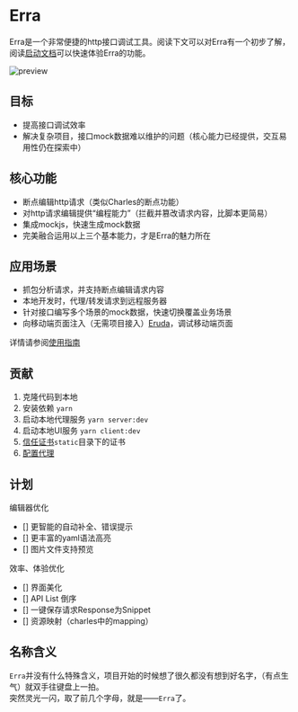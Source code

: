 # Erra

Erra是一个非常便捷的http接口调试工具。阅读下文可以对Erra有一个初步了解，阅读<a href="https://hughfenghen.github.io/erra/start">启动文档</a>可以快速体验Erra的功能。  

![preview](https://raw.githubusercontent.com/hughfenghen/erra/master/preview.gif)

## 目标
- 提高接口调试效率  
- 解决复杂项目，接口mock数据难以维护的问题（核心能力已经提供，交互易用性仍在探索中）  

## 核心功能
- 断点编辑http请求（类似Charles的断点功能）  
- 对http请求编辑提供“编程能力”（拦截并篡改请求内容，比脚本更简易）  
- 集成mockjs，快速生成mock数据  
- 完美融合运用以上三个基本能力，才是Erra的魅力所在  

## 应用场景
- 抓包分析请求，并支持断点编辑请求内容  
- 本地开发时，代理/转发请求到远程服务器  
- 针对接口编写多个场景的mock数据，快速切换覆盖业务场景  
- 向移动端页面注入（无需项目接入）[Eruda](https://github.com/liriliri/eruda)，调试移动端页面  

详情请参阅<a href="https://hughfenghen.github.io/erra/guide">使用指南</a>

## 贡献
1. 克隆代码到本地
2. 安装依赖 `yarn`
3. 启动本地代理服务 `yarn server:dev`
4. 启动本地UI服务 `yarn client:dev`
5. <a href="https://hughfenghen.github.io/erra/trust-ca.html">信任证书</a>`static`目录下的证书
6. <a href="https://hughfenghen.github.io/erra/start.html#%E4%BB%A3%E7%90%86%E9%85%8D%E7%BD%AE">配置代理</a>

## 计划

编辑器优化  
- [] 更智能的自动补全、错误提示  
- [] 更丰富的yaml语法高亮  
- [] 图片文件支持预览  

效率、体验优化  
- [] 界面美化  
- [] API List 倒序  
- [] 一键保存请求Response为Snippet  
- [] 资源映射（charles中的mapping）  

## 名称含义
`Erra`并没有什么特殊含义，项目开始的时候想了很久都没有想到好名字，（有点生气）就双手往键盘上一拍。  
突然灵光一闪，取了前几个字母，就是——`Erra`了。